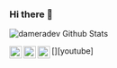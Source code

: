 ### Hi there 👋



<img align="center" alt="dameradev Github Stats" src="https://github-readme-stats.vercel.app/api?username=dameradev&show_icons=true&hide_border=true&theme=dracula" />


[<img align="left" alt="YouTube" width="22px" src="https://cdn0.iconfinder.com/data/icons/seo-and-marketing-volume-3/256/104-1024.png" />][youtube]
[<img align="left" alt="Twitter" width="22px" src="https://cdn2.iconfinder.com/data/icons/social-media-2285/512/1_Twitter3_colored_svg-512.png" />][twitter]
[<img align="left" alt="LinkedIn" width="22px" src="https://cdn2.iconfinder.com/data/icons/social-media-2285/512/1_Linkedin_unofficial_colored_svg-512.png" />][linkedin]
<!--
**dameradev/dameradev** is a ✨ _special_ ✨ repository because its `README.md` (this file) appears on your GitHub profile.

Here are some ideas to get you started:

- 🔭 I’m currently working on ...
- 🌱 I’m currently learning ...
- 👯 I’m looking to collaborate on ...
- 🤔 I’m looking for help with ...
- 💬 Ask me about ...
- 📫 How to reach me: ...
- 😄 Pronouns: ...
- ⚡ Fun fact: ...
-->


[twitter]: https://twitter.com/dameradev
[website]: https://www.radev.tech/
[linkedin]: https://www.linkedin.com/in/damjan-radev-628120145/
